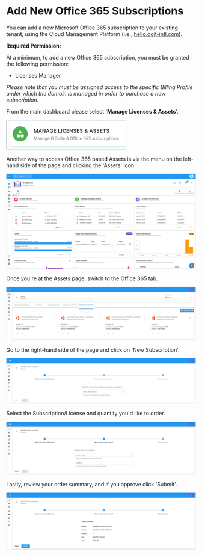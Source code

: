 # Add New Office 365 Subscriptions

You can add a new Microsoft Office 365 subscription to your existing tenant, using the Cloud Management Platform \(i.e., [hello.doit-intl.com](https://hello.doit-intl.com/)\).

**Required Permission:**

At a minimum, to add a new Office 365 subscription, you must be granted the following permission:

* Licenses Manager

_Please note that you must be assigned access to the specific Billing Profile under which the domain is managed in order to purchase a new subscription._

From the main dashboard please select '**Manage Licenses & Assets**'.

![](.gitbook/assets/new-manage-licenses%20%282%29.png)



Another way to access Office 365 based Assets is via the menu on the left-hand side of the page and clicking the 'Assets' icon.

![](.gitbook/assets/assets-icon.png)



Once you're at the Assets page, switch to the Office 365 tab.

![](.gitbook/assets/office-365-tab1.png)



Go to the right-hand side of the page and click on 'New Subscription'.

![](.gitbook/assets/office-new-subscription.png)



Select the Subscription/License and quantity you'd like to order.

![](.gitbook/assets/office-365-license-type.png)



Lastly, review your order summary, and if you approve click 'Submit'.

![](.gitbook/assets/office-submit.png)

